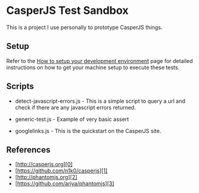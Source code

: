 # CasperJS Test Sandbox
This is a project I use personally to prototype CasperJS things.


## Setup
Refer to the [How to setup your development environment][4] page for detailed
instructions on how to get your machine setup to execute these tests.


## Scripts

- detect-javascript-errors.js - This is a simple script to query a url and check
  if there are any javascript errors returned.

- generic-test.js - Example of very basic assert

- googlelinks.js - This is the quickstart on the CasperJS site.


## References
- [http://casperjs.org][0]
- [https://github.com/n1k0/casperjs][1]
- [http://phantomjs.org][2]
- [https://github.com/ariya/phantomjs][3]




[0]: http://casperjs.org
[1]: https://github.com/n1k0/casperjs
[2]: http://phantomjs.org
[3]: https://github.com/ariya/phantomjs
[4]: /docs/setup.md
